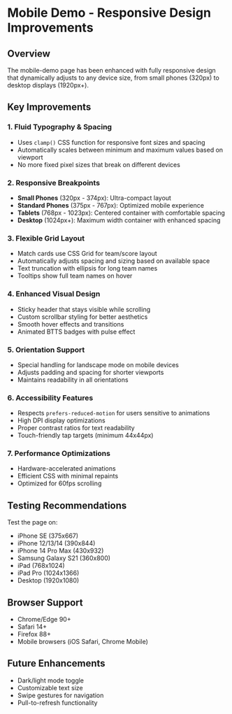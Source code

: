 # Mobile Demo - Responsive Design Improvements

## Overview
The mobile-demo page has been enhanced with fully responsive design that dynamically adjusts to any device size, from small phones (320px) to desktop displays (1920px+).

## Key Improvements

### 1. **Fluid Typography & Spacing**
- Uses `clamp()` CSS function for responsive font sizes and spacing
- Automatically scales between minimum and maximum values based on viewport
- No more fixed pixel sizes that break on different devices

### 2. **Responsive Breakpoints**
- **Small Phones** (320px - 374px): Ultra-compact layout
- **Standard Phones** (375px - 767px): Optimized mobile experience
- **Tablets** (768px - 1023px): Centered container with comfortable spacing
- **Desktop** (1024px+): Maximum width container with enhanced spacing

### 3. **Flexible Grid Layout**
- Match cards use CSS Grid for team/score layout
- Automatically adjusts spacing and sizing based on available space
- Text truncation with ellipsis for long team names
- Tooltips show full team names on hover

### 4. **Enhanced Visual Design**
- Sticky header that stays visible while scrolling
- Custom scrollbar styling for better aesthetics
- Smooth hover effects and transitions
- Animated BTTS badges with pulse effect

### 5. **Orientation Support**
- Special handling for landscape mode on mobile devices
- Adjusts padding and spacing for shorter viewports
- Maintains readability in all orientations

### 6. **Accessibility Features**
- Respects `prefers-reduced-motion` for users sensitive to animations
- High DPI display optimizations
- Proper contrast ratios for text readability
- Touch-friendly tap targets (minimum 44x44px)

### 7. **Performance Optimizations**
- Hardware-accelerated animations
- Efficient CSS with minimal repaints
- Optimized for 60fps scrolling

## Testing Recommendations

Test the page on:
- iPhone SE (375x667)
- iPhone 12/13/14 (390x844)
- iPhone 14 Pro Max (430x932)
- Samsung Galaxy S21 (360x800)
- iPad (768x1024)
- iPad Pro (1024x1366)
- Desktop (1920x1080)

## Browser Support
- Chrome/Edge 90+
- Safari 14+
- Firefox 88+
- Mobile browsers (iOS Safari, Chrome Mobile)

## Future Enhancements
- Dark/light mode toggle
- Customizable text size
- Swipe gestures for navigation
- Pull-to-refresh functionality